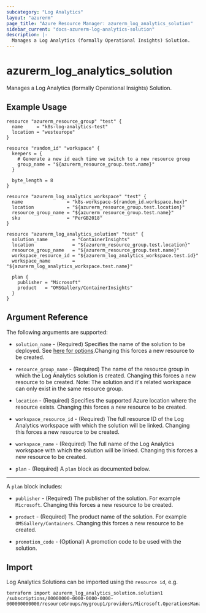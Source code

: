```yaml
---
subcategory: "Log Analytics"
layout: "azurerm"
page_title: "Azure Resource Manager: azurerm_log_analytics_solution"
sidebar_current: "docs-azurerm-log-analytics-solution"
description: |-
  Manages a Log Analytics (formally Operational Insights) Solution.
---
```


# azurerm_log_analytics_solution

Manages a Log Analytics (formally Operational Insights) Solution.

## Example Usage

```hcl
resource "azurerm_resource_group" "test" {
  name     = "k8s-log-analytics-test"
  location = "westeurope"
}

resource "random_id" "workspace" {
  keepers = {
    # Generate a new id each time we switch to a new resource group
    group_name = "${azurerm_resource_group.test.name}"
  }

  byte_length = 8
}

resource "azurerm_log_analytics_workspace" "test" {
  name                = "k8s-workspace-${random_id.workspace.hex}"
  location            = "${azurerm_resource_group.test.location}"
  resource_group_name = "${azurerm_resource_group.test.name}"
  sku                 = "PerGB2018"
}

resource "azurerm_log_analytics_solution" "test" {
  solution_name         = "ContainerInsights"
  location              = "${azurerm_resource_group.test.location}"
  resource_group_name   = "${azurerm_resource_group.test.name}"
  workspace_resource_id = "${azurerm_log_analytics_workspace.test.id}"
  workspace_name        = "${azurerm_log_analytics_workspace.test.name}"

  plan {
    publisher = "Microsoft"
    product   = "OMSGallery/ContainerInsights"
  }
}
```

## Argument Reference

The following arguments are supported:

* `solution_name` - (Required) Specifies the name of the solution to be deployed. See [here for options](https://docs.microsoft.com/en-us/azure/log-analytics/log-analytics-add-solutions).Changing this forces a new resource to be created.

* `resource_group_name` - (Required) The name of the resource group in which the Log Analytics solution is created. Changing this forces a new resource to be created. Note: The solution and it's related workspace can only exist in the same resource group.

* `location` - (Required) Specifies the supported Azure location where the resource exists. Changing this forces a new resource to be created.

* `workspace_resource_id` - (Required) The full resource ID of the Log Analytics workspace with which the solution will be linked. Changing this forces a new resource to be created.

* `workspace_name` - (Required) The full name of the Log Analytics workspace with which the solution will be linked. Changing this forces a new resource to be created.

* `plan` - (Required) A `plan` block as documented below.

---

A `plan` block includes:

* `publisher` - (Required) The publisher of the solution. For example `Microsoft`. Changing this forces a new resource to be created.

* `product` - (Required) The product name of the solution. For example `OMSGallery/Containers`. Changing this forces a new resource to be created.

* `promotion_code` - (Optional) A promotion code to be used with the solution.

## Import

Log Analytics Solutions can be imported using the `resource id`, e.g.

```shell
terraform import azurerm_log_analytics_solution.solution1 /subscriptions/00000000-0000-0000-0000-000000000000/resourceGroups/mygroup1/providers/Microsoft.OperationsManagement/solutions/solution1
```
